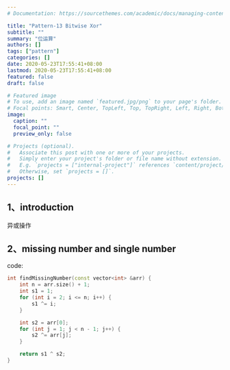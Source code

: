 ```yaml
---
# Documentation: https://sourcethemes.com/academic/docs/managing-content/

title: "Pattern-13 Bitwise Xor"
subtitle: ""
summary: "位运算"
authors: []
tags: ["pattern"]
categories: []
date: 2020-05-23T17:55:41+08:00
lastmod: 2020-05-23T17:55:41+08:00
featured: false
draft: false

# Featured image
# To use, add an image named `featured.jpg/png` to your page's folder.
# Focal points: Smart, Center, TopLeft, Top, TopRight, Left, Right, BottomLeft, Bottom, BottomRight.
image:
  caption: ""
  focal_point: ""
  preview_only: false

# Projects (optional).
#   Associate this post with one or more of your projects.
#   Simply enter your project's folder or file name without extension.
#   E.g. `projects = ["internal-project"]` references `content/project/deep-learning/index.md`.
#   Otherwise, set `projects = []`.
projects: []
---
```


## 1、introduction

异或操作

## 2、missing number and single number

>

code:

```c++
int findMissingNumber(const vector<int> &arr) {
    int n = arr.size() + 1;
    int s1 = 1;
    for (int i = 2; i <= n; i++) {
        s1 ^= i;
    }

    int s2 = arr[0];
    for (int j = 1; j < n - 1; j++) {
        s2 ^= arr[j];
    }

    return s1 ^ s2;
}
```

